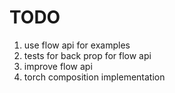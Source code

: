 # TODO

1. use flow api for examples
1. tests for back prop for flow api
1. improve flow api
1. torch composition implementation
 
